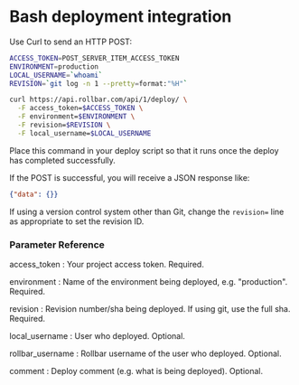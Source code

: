 # Bash deployment integration
<!-- Sub:[TOC] -->
Use Curl to send an HTTP POST:

```bash
ACCESS_TOKEN=POST_SERVER_ITEM_ACCESS_TOKEN
ENVIRONMENT=production
LOCAL_USERNAME=`whoami`
REVISION=`git log -n 1 --pretty=format:"%H"`

curl https://api.rollbar.com/api/1/deploy/ \
  -F access_token=$ACCESS_TOKEN \
  -F environment=$ENVIRONMENT \
  -F revision=$REVISION \
  -F local_username=$LOCAL_USERNAME
```

Place this command in your deploy script so that it runs once the deploy
has completed successfully.

If the POST is successful, you will receive a JSON response like:

```json
{"data": {}}
```

If using a version control system other than Git, change the `revision=`
line as appropriate to set the revision ID.

### Parameter Reference

access\_token
:   Your project access token. Required.

environment
:   Name of the environment being deployed, e.g. "production". Required.

revision
:   Revision number/sha being deployed. If using git, use the full sha.
    Required.

local\_username
:   User who deployed. Optional.

rollbar\_username
:   Rollbar username of the user who deployed. Optional.

comment
:   Deploy comment (e.g. what is being deployed). Optional.
